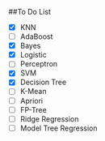 ##To Do List

- [x] KNN
- [ ] AdaBoost
- [x] Bayes
- [x] Logistic
- [ ] Perceptron
- [x] SVM
- [x] Decision Tree
- [ ] K-Mean
- [ ] Apriori
- [ ] FP-Tree
- [ ] Ridge Regression
- [ ] Model Tree Regression